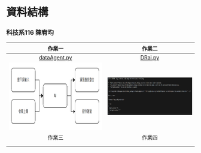 # 資料結構
### 科技系116 陳宥均
| 作業一 | 作業二 |
|:--:|:--:|
|[dataAgent.py](https://github.com/Neiouo/41271227H/blob/main/dataAgent.py)|[DRai.py](https://github.com/Neiouo/41271227H/blob/main/HW2/DRai.py)|
|<img src="https://github.com/Neiouo/41271227H/blob/main/dataAgent/chart.PNG" width="500" height="180">|<img src="https://github.com/Neiouo/41271227H/blob/main/DRai/execute.PNG" width="500" height="100">|
| 作業三 | 作業四 |
|        ||
|||


